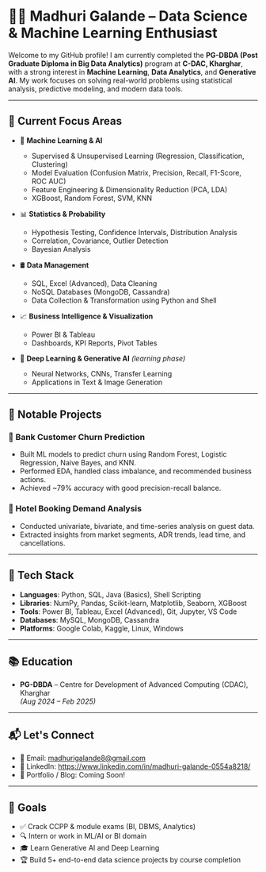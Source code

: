 # 👩‍💻 Madhuri Galande – Data Science & Machine Learning Enthusiast

Welcome to my GitHub profile! I am currently completed the **PG-DBDA (Post Graduate Diploma in Big Data Analytics)** program at **C-DAC, Kharghar**, with a strong interest in **Machine Learning**, **Data Analytics**, and **Generative AI**. My work focuses on solving real-world problems using statistical analysis, predictive modeling, and modern data tools.

---

## 🚀 Current Focus Areas

- 🔢 **Machine Learning & AI**
  - Supervised & Unsupervised Learning (Regression, Classification, Clustering)
  - Model Evaluation (Confusion Matrix, Precision, Recall, F1-Score, ROC AUC)
  - Feature Engineering & Dimensionality Reduction (PCA, LDA)
  - XGBoost, Random Forest, SVM, KNN

- 📊 **Statistics & Probability**
  - Hypothesis Testing, Confidence Intervals, Distribution Analysis
  - Correlation, Covariance, Outlier Detection
  - Bayesian Analysis

- 🛢️ **Data Management**
  - SQL, Excel (Advanced), Data Cleaning
  - NoSQL Databases (MongoDB, Cassandra)
  - Data Collection & Transformation using Python and Shell

- 📈 **Business Intelligence & Visualization**
  - Power BI & Tableau
  - Dashboards, KPI Reports, Pivot Tables

- 🧠 **Deep Learning & Generative AI** *(learning phase)*
  - Neural Networks, CNNs, Transfer Learning
  - Applications in Text & Image Generation

---

## 📂 Notable Projects

### 🏦 Bank Customer Churn Prediction
- Built ML models to predict churn using Random Forest, Logistic Regression, Naive Bayes, and KNN.
- Performed EDA, handled class imbalance, and recommended business actions.
- Achieved ~79% accuracy with good precision-recall balance.

### 🏨 Hotel Booking Demand Analysis
- Conducted univariate, bivariate, and time-series analysis on guest data.
- Extracted insights from market segments, ADR trends, lead time, and cancellations.
  

---

## 🧰 Tech Stack

- **Languages**: Python, SQL, Java (Basics), Shell Scripting
- **Libraries**: NumPy, Pandas, Scikit-learn, Matplotlib, Seaborn, XGBoost
- **Tools**: Power BI, Tableau, Excel (Advanced), Git, Jupyter, VS Code
- **Databases**: MySQL, MongoDB, Cassandra
- **Platforms**: Google Colab, Kaggle, Linux, Windows

---

## 📚 Education

- **PG-DBDA** – Centre for Development of Advanced Computing (CDAC), Kharghar  
  *(Aug 2024 – Feb 2025)*  

---

## 📬 Let's Connect

- 📧 Email: madhurigalande8@gmail.com
- 💼 LinkedIn: https://www.linkedin.com/in/madhuri-galande-0554a8218/
- 🧠 Portfolio / Blog: Coming Soon!

---

## 📝 Goals

- ✅ Crack CCPP & module exams (BI, DBMS, Analytics)
- 🔍 Intern or work in ML/AI or BI domain
- 🎓 Learn Generative AI and Deep Learning
- 🏆 Build 5+ end-to-end data science projects by course completion

